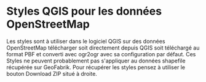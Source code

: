 # Styles QGIS pour les données OpenStreetMap
Les styles sont à utiliser dans le logiciel QGIS sur des données OpenStreetMap télécharger soit directement depuis QGIS soit téléchargé au format PBF et converti avec ogr2ogr avec sa configuration par défaut. Ces Styles ne peuvent probablement pas s'appliquer au données shapefile récupérée sur GeoFabrik.
Pour récupérer les styles pensez à utiliser le bouton Download ZIP situé à droite.
